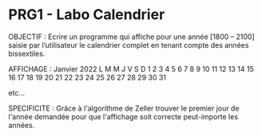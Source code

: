 # PRG1 - Labo Calendrier

OBJECTIF :
Ecrire un programme qui affiche pour une année [1800 – 2100] saisie par l’utilisateur le calendrier complet en tenant compte des années bissextiles.

AFFICHAGE : 
Janvier 2022 
 L  M  M  J  V  S  D 
 1  2  3  4  5  6  7
 8  9 10 11 12 13 14
15 16 17 18 19 20 21
22 23 24 25 26 27 28
29 30 31

etc...

SPECIFICITE : 
Grâce à l'algorithme de Zeller trouver le premier jour de l'année demandée pour que l'affichage soit correcte peut-importe les années.
